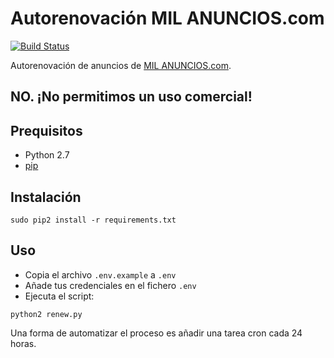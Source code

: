 # Autorenovación MIL ANUNCIOS.com

[![Build Status](https://travis-ci.org/3clypse/milanuncios.svg?branch=master)](https://travis-ci.org/3clypse/milanuncios)

Autorenovación de anuncios de [MIL ANUNCIOS.com](http://www.milanuncios.com/).

## NO. ¡No permitimos un uso comercial!

## Prequisitos

-   Python 2.7
-   [pip](https://pip.pypa.io/en/stable/)

## Instalación

```
sudo pip2 install -r requirements.txt
```

## Uso

-   Copia el archivo `.env.example` a `.env`
-   Añade tus credenciales en el fichero `.env`
-   Ejecuta el script:

```
python2 renew.py
```

Una forma de automatizar el proceso es añadir una tarea cron cada 24 horas.
